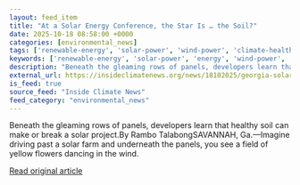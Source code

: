 ```yaml
---
layout: feed_item
title: "At a Solar Energy Conference, the Star Is … the Soil?"
date: 2025-10-18 08:58:00 +0000
categories: [environmental_news]
tags: ['renewable-energy', 'solar-power', 'wind-power', 'climate-health', 'public-health']
keywords: ['renewable-energy', 'solar-power', 'energy', 'wind-power', 'climate-health', 'solar', 'conference', 'public-health']
description: "Beneath the gleaming rows of panels, developers learn that healthy soil can make or break a solar project"
external_url: https://insideclimatenews.org/news/18102025/georgia-solar-energy-conference-soil/
is_feed: true
source_feed: "Inside Climate News"
feed_category: "environmental_news"
---
```


Beneath the gleaming rows of panels, developers learn that healthy soil can make or break a solar project.By Rambo TalabongSAVANNAH, Ga.—Imagine driving past a solar farm and underneath the panels, you see a field of yellow flowers dancing in the wind.

[Read original article](https://insideclimatenews.org/news/18102025/georgia-solar-energy-conference-soil/)
